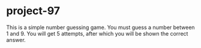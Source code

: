# project-97
This is a simple number guessing game. You must guess a number between 1 and 9. You will get 5 attempts, after which you will be shown the correct answer.
